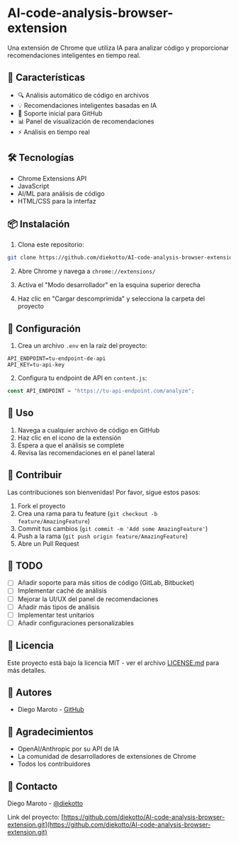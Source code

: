 # AI-code-analysis-browser-extension

Una extensión de Chrome que utiliza IA para analizar código y proporcionar recomendaciones inteligentes en tiempo real.

## 🌟 Características

- 🔍 Análisis automático de código en archivos
- 💡 Recomendaciones inteligentes basadas en IA
- 🚀 Soporte inicial para GitHub
- 📊 Panel de visualización de recomendaciones
- ⚡ Análisis en tiempo real

## 🛠️ Tecnologías

- Chrome Extensions API
- JavaScript
- AI/ML para análisis de código
- HTML/CSS para la interfaz

## 📦 Instalación

1. Clona este repositorio:

```bash
git clone https://github.com/diekotto/AI-code-analysis-browser-extension.git
```

2. Abre Chrome y navega a `chrome://extensions/`

3. Activa el "Modo desarrollador" en la esquina superior derecha

4. Haz clic en "Cargar descomprimida" y selecciona la carpeta del proyecto

## 🔧 Configuración

1. Crea un archivo `.env` en la raíz del proyecto:

```
API_ENDPOINT=tu-endpoint-de-api
API_KEY=tu-api-key
```

2. Configura tu endpoint de API en `content.js`:

```javascript
const API_ENDPOINT = "https://tu-api-endpoint.com/analyze";
```

## 🚀 Uso

1. Navega a cualquier archivo de código en GitHub
2. Haz clic en el icono de la extensión
3. Espera a que el análisis se complete
4. Revisa las recomendaciones en el panel lateral

## 🤝 Contribuir

Las contribuciones son bienvenidas! Por favor, sigue estos pasos:

1. Fork el proyecto
2. Crea una rama para tu feature (`git checkout -b feature/AmazingFeature`)
3. Commit tus cambios (`git commit -m 'Add some AmazingFeature'`)
4. Push a la rama (`git push origin feature/AmazingFeature`)
5. Abre un Pull Request

## 📝 TODO

- [ ] Añadir soporte para más sitios de código (GitLab, Bitbucket)
- [ ] Implementar caché de análisis
- [ ] Mejorar la UI/UX del panel de recomendaciones
- [ ] Añadir más tipos de análisis
- [ ] Implementar test unitarios
- [ ] Añadir configuraciones personalizables

## 🔑 Licencia

Este proyecto está bajo la licencia MIT - ver el archivo [LICENSE.md](LICENSE.md) para más detalles.

## 👥 Autores

- Diego Maroto - [GitHub](https://github.com/diekotto)

## 🙏 Agradecimientos

- OpenAI/Anthropic por su API de IA
- La comunidad de desarrolladores de extensiones de Chrome
- Todos los contribuidores

## 📧 Contacto

Diego Maroto - [@diekotto](https://x.com/diekotto)

Link del proyecto: [https://github.com/diekotto/AI-code-analysis-browser-extension.git](https://github.com/diekotto/AI-code-analysis-browser-extension.git)

